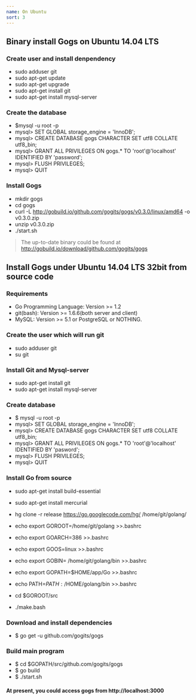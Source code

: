 ```yaml
---
name: On Ubuntu
sort: 3
---
```


## Binary install Gogs on Ubuntu 14.04 LTS

### Create user and install denpendency

- sudo adduser git
- sudo apt-get update
- sudo apt-get upgrade
- sudo apt-get install git
- sudo apt-get install mysql-server

### Create the database

- $mysql -u root -p
- mysql> SET GLOBAL storage_engine = 'InnoDB';
- mysql> CREATE DATABASE gogs CHARACTER SET utf8 COLLATE utf8_bin;
- mysql> GRANT ALL PRIVILEGES ON gogs.* TO 'root'@'localhost' IDENTIFIED BY 'password';
- mysql> FLUSH PRIVILEGES;
- mysql> QUIT

### Install Gogs

- mkdir gogs
- cd gogs
- curl -L http://gobuild.io/github.com/gogits/gogs/v0.3.0/linux/amd64 -o v0.3.0.zip
- unzip v0.3.0.zip
- ./start.sh

> The up-to-date binary could be found at
> http://gobuild.io/download/github.com/gogits/gogs

## Install Gogs under Ubuntu 14.04 LTS 32bit from source code

### Requirements

- Go Programming Language: Version >= 1.2
- git(bash): Version >= 1.6.6(both server and client) 
- MySQL: Version >= 5.1 or PostgreSQL or NOTHING. 

### Create the user which will run git

- sudo adduser git
- su git

### Install Git and Mysql-server

- sudo apt-get install git
- sudo apt-get install mysql-server

### Create database

- $ mysql -u root -p
- mysql> SET GLOBAL storage_engine = 'InnoDB';
- mysql> CREATE DATABASE gogs CHARACTER SET utf8 COLLATE utf8_bin;
- mysql> GRANT ALL PRIVILEGES ON gogs.* TO 'root'@'localhost' IDENTIFIED BY 'pasword';
- mysql> FLUSH PRIVILEGES;
- mysql> QUIT

### Install Go from source

- sudo apt-get install build-essential 
- sudo apt-get install mercurial
- hg clone -r release https://go.googlecode.com/hg/ /home/git/golang/
 

- echo export GOROOT=/home/git/golang >>.bashrc
- echo export GOARCH=386   >>.bashrc 
- echo export GOOS=linux  >>.bashrc 
- echo export GOBIN= /home/git/golang/bin  >>.bashrc 
- echo export GOPATH=$HOME/app/Go   >>.bashrc 
- echo  PATH=${PATH}: /$HOME/golang/bin  >>.bashrc
- cd $GOROOT/src
- ./make.bash

### Download and install dependencies

- $ go get -u github.com/gogits/gogs

### Build main program

- $ cd $GOPATH/src/github.com/gogits/gogs
- $ go build
- $ ./start.sh

#### At present, you could access gogs from http://localhost:3000

